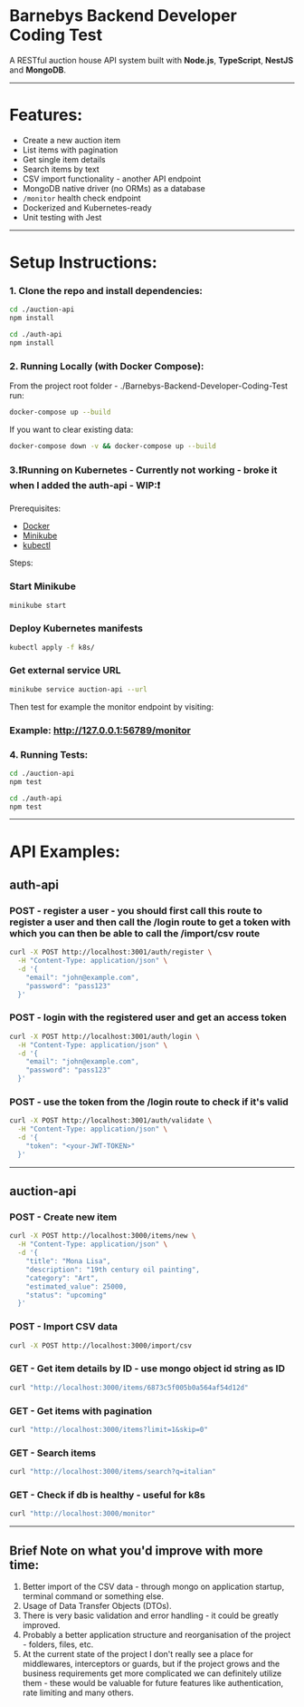 # Barnebys Backend Developer Coding Test

A RESTful auction house API system built with **Node.js**, **TypeScript**, **NestJS** and **MongoDB**.

---

# Features:

- Create a new auction item
- List items with pagination
- Get single item details
- Search items by text
- CSV import functionality - another API endpoint
- MongoDB native driver (no ORMs) as a database
- `/monitor` health check endpoint
- Dockerized and Kubernetes-ready
- Unit testing with Jest

---

# Setup Instructions:

### 1. Clone the repo and install dependencies:

```bash
cd ./auction-api
npm install

cd ./auth-api
npm install
```

### 2. Running Locally (with Docker Compose):

From the project root folder - ./Barnebys-Backend-Developer-Coding-Test run:
```bash
docker-compose up --build
```

If you want to clear existing data:
```bash
docker-compose down -v && docker-compose up --build
```

### 3.❗Running on Kubernetes - Currently not working - broke it when I added the auth-api - WIP:❗

Prerequisites:
- [Docker](https://www.docker.com/)
- [Minikube](https://minikube.sigs.k8s.io/docs/)
- [kubectl](https://kubernetes.io/docs/tasks/tools/)

Steps:

### Start Minikube
```bash
minikube start
```

### Deploy Kubernetes manifests
```bash
kubectl apply -f k8s/
```

### Get external service URL
```bash
minikube service auction-api --url
```

Then test for example the monitor endpoint by visiting:
### Example: http://127.0.0.1:56789/monitor

### 4. Running Tests:

```bash
cd ./auction-api
npm test

cd ./auth-api
npm test
```

---

# API Examples:

## auth-api

### POST - register a user - you should first call this route to register a user and then call the /login route to get a token with which you can then be able to call the /import/csv route
```bash
curl -X POST http://localhost:3001/auth/register \
  -H "Content-Type: application/json" \
  -d '{
    "email": "john@example.com",
    "password": "pass123"
  }'
```

### POST - login with the registered user and get an access token
```bash
curl -X POST http://localhost:3001/auth/login \
  -H "Content-Type: application/json" \
  -d '{
    "email": "john@example.com",
    "password": "pass123"
  }'
```

### POST - use the token from the /login route to check if it's valid
```bash
curl -X POST http://localhost:3001/auth/validate \
  -H "Content-Type: application/json" \
  -d '{
    "token": "<your-JWT-TOKEN>"
  }'
```

---

## auction-api

### POST - Create new item
```bash
curl -X POST http://localhost:3000/items/new \
  -H "Content-Type: application/json" \
  -d '{
    "title": "Mona Lisa",
    "description": "19th century oil painting",
    "category": "Art",
    "estimated_value": 25000,
    "status": "upcoming"
  }'
```

### POST - Import CSV data
```bash
curl -X POST http://localhost:3000/import/csv
```

### GET - Get item details by ID - use mongo object id string as ID
```bash
curl "http://localhost:3000/items/6873c5f005b0a564af54d12d"
```

### GET - Get items with pagination
```bash
curl "http://localhost:3000/items?limit=1&skip=0"
```

### GET - Search items
```bash
curl "http://localhost:3000/items/search?q=italian"
```

### GET - Check if db is healthy - useful for k8s
```bash
curl "http://localhost:3000/monitor"
```

---

## Brief Note on what you'd improve with more time:

1. Better import of the CSV data - through mongo on application startup, terminal command or something else.
2. Usage of Data Transfer Objects (DTOs).
3. There is very basic validation and error handling - it could be greatly improved.
4. Probably a better application structure and reorganisation of the project - folders, files, etc.
5. At the current state of the project I don't really see a place for middlewares, interceptors or guards, but if the project grows and the business requirements get more complicated we can definitely utilize them - these would be valuable for future features like authentication, rate limiting and many others.
